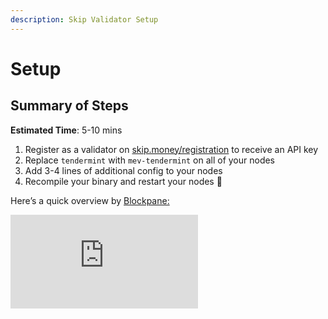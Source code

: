 ```yaml
---
description: Skip Validator Setup
---
```


# Setup

## Summary of Steps

**Estimated Time**: 5-10 mins

1. Register as a validator on [skip.money/registration](http://skip.money/registration) to receive an API key
2. Replace `tendermint` with `mev-tendermint` on all of your nodes
3. Add 3-4 lines of additional config to your nodes
4. Recompile your binary and restart your nodes 🚀

Here’s a quick overview by [Blockpane:](https://blockpane.com/)

<iframe className="video" src="https://www.youtube.com/embed/_75A4RWWwaM" title="YouTube video player" frameBorder="0" allow="accelerometer; autoplay; clipboard-write; encrypted-media; gyroscope; picture-in-picture" allowFullScreen/>

**Any questions / issues during integration? Ask us: [https://discord.gg/amAgf9Z39w](https://discord.gg/amAgf9Z39w)**

## Chain IDs that Skip supports:

### Mainnets

- Juno Mainnet `CHAIN_ID=juno-1`
- EVMOS Mainnet `CHAIN_ID=9001-2`
- Terra2 Mainnet `CHAIN_ID=phoenix-1`

### Testnets

- Juno Testnet `CHAIN_ID=uni-5`
- Terra2 Testnet `CHAIN_ID=pisco-1`
- EVMOS Testnet `CHAIN_ID=evmos_9000-4`
- Injective Testnet `CHAIN_ID=injective-888`

---

# 1. Register ✅

**🚨**  If you don’t already have an API Key, **please get one from the [Skip registration site](https://skip.money/registration) 🚨**

💵 **You can also configure your MEV payments between you / network stakers on the site.**

<aside>
🆘 If you cannot access your validator operator key or any key with `MsgVote` authorization in Keplr, please contact us on [**discord**](https://discord.gg/amAgf9Z39w). We will manually add you to the system.

</aside>

---

# 2. Replace Tendermint ♻️

In the `go.mod` file of the directory you use to compile your chain binary, add a line into `replace` to import the correct `mev-tendermint` version.

```tsx
replace (
	// Other stuff...
	****github.com/tendermint/tendermint => github.com/skip-mev/mev-tendermint <USE CORRECT VERSION TAG>
)
```

- **[Automatic]: set it automatically with these commands 👇**
  ```bash
  export CHAIN_ID=<CORRECT CHAIN ID>
  export CHAIN_VERSION=<CHAIN_VERSION_RELEASE_TAG>
  ```
  ```bash
  CONFIG_REPO="https://raw.githubusercontent.com/skip-mev/config/main/$CHAIN_ID/$CHAIN_VERSION" && \
  MEV_TENDERMINT_VERSION="$(curl -s "$CONFIG_REPO/mev-tendermint_version.txt")" && \
  go mod edit -replace github.com/tendermint/tendermint=github.com/skip-mev/mev-tendermint@$MEV_TENDERMINT_VERSION
  ```
- **[Manual]: find the correct version-tag to use 👇**
<!--- TODO: The link below needs to point to the correct place --->
- [👇 **(Expand) Find the correct values for these here👇**](./setup.md)
  - Or run:
    ```bash
    export CHAIN_ID=<USE CORRECT CHAIN ID>
    curl [https://raw.githubusercontent.com/skip-mev/config/main/](https://raw.githubusercontent.com/skip-mev/config/main/$CHAIN_ID)$CHAIN_ID/mev-tendermint_version.txt
    ```

### 🚨🚨 **After adding the line to replace, run `go mod tidy` 🚨🚨**

<aside>
♻️ If you use Horcrux or any other infrastructure set up that requires multiple full nodes, you need to replace Tendermint on all of them.

</aside>

---

# 3. Config ⚙️

`mev-tendermint` introduces a new section of config in `config.toml` called `[sidecar]`.

(Optional: you can read more about what these are here: [Validator Config Reference Docs](./config.md))

…by the end, the end of your `config.toml` on each node will look something like this (with different string values). **************\*\***************\*\*\*\***************\*\***************Make sure to include the line `[sidecar]` at the top of this section in `config.toml`.\*\*

```bash
# OTHER CONFIG...

# **EXAMPLE** below (please use the correct values)
**[sidecar]
relayer_peer_string = "d1463b730c6e0dcea59db726836aeaff13a8119f@uni-5-sentinel.skip.money:26656"
relayer_rpc_string = "http://uni-5-api.skip.money"
api_key = "2314ajinashg2389jfjap"**
```

<!--- TODO: Is this the same as the chain configuration? --->

- 👇 **(Expand) Find the correct values for these here👇**

  **\*\***\*\*\*\***\*\***Mainnets**\*\***\*\*\*\***\*\***

  | Chain name     | Chain ID     | Supported Chain Version | relayer_rpc_string                 | relayer_peer_string                                                             | MEV-tendermint Version  | AuctionHouse Address                         |
  | -------------- | ------------ | ----------------------- | ---------------------------------- | ------------------------------------------------------------------------------- | ----------------------- | -------------------------------------------- |
  | JUNO Mainnet   | juno-1       | v11.0.3 v11.0.0         | http://juno-1-api.skip.money       | 8dd5dfefe8959f7186e6c80bdb87dbd919534677@juno-1-sentinel.skip.money:26656       | v0.34.21-mev.12         | juno10g0l3hd9sau3vnjrayjhergcpxemucxcspgnn4  |
  | EVMOS Mainnet  | evmos_9001-2 | v9.1.0                  | http://evmos_9001-2-api.skip.money | c0a2990e2a5dad7f4ace044d2f936de6891c6f0a@evmos_9001-2-sentinel.skip.money:26656 | v0.34.22-mev.12         | evmos17yqtnk08ly94lgz3fzagfu2twsws33z7cpkxa2 |
  | Terra2 Mainnet | phoenix-1    | v2.2.0                  | http://phoenix-1-api.skip.money    | 20a61f70d93af978a3bc1d6be634a57918934f79@phoenix-1-sentinel.skip.money:26656    | v0.34.21-terra.1-mev.13 | terra1d5fzv2y8fpdax4u2nnzrn5uf9ghyu5sxr865uy |

  **Testnets**

  | Chain name        | Chain ID      | Supported Chain Version | relayer_rpc_string                  | relayer_peer_string                                                              | MEV-tendermint Version  | AuctionHouse Address                         |
  | ----------------- | ------------- | ----------------------- | ----------------------------------- | -------------------------------------------------------------------------------- | ----------------------- | -------------------------------------------- |
  | JUNO Testnet      | uni-5         | v11.0.0-alpha           | http://uni-5-api.skip.money         | f18d6e226545b348aa37c86cc735d0620838fcd8@uni-5-sentinel.skip.money:26656         | v0.34.21-mev.12         | juno10g0l3hd9sau3vnjrayjhergcpxemucxcspgnn4  |
  | EVMOS Testnet     | evmos_9000-4  | v10.0.0-rc4             | http://evmos_9000-4-api.skip.money  | 4d8990908ae5cbe7783192c0364db4a90af56dbc@evmos_9000-4-sentinel.skip.money:26656  | v0.34.24-mev.13         | evmos17yqtnk08ly94lgz3fzagfu2twsws33z7cpkxa2 |
  | Injective Testnet | injective-888 | v1.8                    | http://injective-888-api.skip.money | 24b0ca5c32b1c90fe7e373075de1d94ddf94c0b3@injective-888-sentinel.skip.money:26656 | v0.34.23-mev.12         | inj1mwj9kxxxuflr233pulfk037lr55jv680wy5sm4   |
  | Terra 2 Testnet   | pisco-1       | v2.2.0                  | http://pisco-1-api.skip.money       | 5cc5e6506818a113387d92e0b60a7206845b4d7e@pisco-1-sentinel.skip.money:26656       | v0.34.21-terra.1-mev.13 | terra1d5fzv2y8fpdax4u2nnzrn5uf9ghyu5sxr865uy |

- **Extra config for sentry configurations 🏛**

  - **On the sentry nodes:**

    - Add an **extra line** to the `[sidecar]` config called `**personal_peer_ids**`, and add the node id for your **validator**

    ```jsx
    [sidecar]
    relayer_peer_string = "d1463b730c6e0dcea59db726836aeaff13a8119f@uni-5-sentinel.skip.money:26656"
    relayer_rpc_string = "http://uni-5-api.skip.money"
    ****api_key = "2314ajinashg2389jfjap"
    **************************************************************************************personal_peer_ids = "NODEID1,NODEID2, ..."**************************************************************************************
    ```

    → You can find your node ids by running:

    ```jsx
    <NODE_DAEMON> tendermint show-node-id --home <HOME_DIR>

    **# example:**
    junod tendermint show-node-id --home ./juno
    ```

  - **On the validator:**

    - **Remove** the line for `relayer_peer_string`
    - **Remove** the line for `relayer_rpc_string`
    - **\*\***\*\***\*\***Remove**\*\***\*\***\*\*** the line for `api_key`
    - Add an **extra line** to the `[sidecar]` config called `**personal_peer_ids`,** and add the node ids for your **\*\*\*\*****\*\*****\*\*\*\*****sentry nodes****\*\*****\*\*\*\*****\*\*****

    ```jsx
    [sidecar]
    **************************************************************************************personal_peer_ids = "NODEID1,NODEID2, ..."**************************************************************************************
    ```

    → You can find your node ids by running:

    ```jsx
    <NODE_DAEMON> tendermint show-node-id --home <HOME_DIR>

    **# example:**
    junod tendermint show-node-id --home ./juno
    ```

---

# 4. Recompile your Binary & Restart 🚀

**That’s it!** You should now begin receiving MEV bundles and higher rewards from Skip ✅

**→ If you use Cosmovisor, make sure to point it to the new binary**

- **e.g.** `mv ~/go/bin/evmosd ~/.evmosd/cosmovisor/current/bin/`

**→ Run `curl [http://localhost:26657/status](http://localhost:26657/status)` to check if you are connected**

- This should appear at the end of the response:

```jsx
 ”is_peered_with_relayer”: true
```

---

### Monitoring & Troubleshooting ✍️

- Check if you **are running `mev-tendermint`** by running either 👇

  ```bash
  **# by running binary**
  curl -sL localhost:26657/status | jq .result.mev_info

  **# or by checking version detail**
  junod version --long | grep mev
  ```

- Check if you are **peered with the sentinel** by running **👇**
  Run `**curl http://localhost:26657/status**`
  You should see, at the bottom:
  ```jsx
   ”is_peered_with_relayer”: true
  ```
  1. 🚨 If this is not showing, you are likely not running `mev-tendermint`
  2. 🚨 If this is showing false, it’s either that the sentinel is down (unlikely), or you have an incorrect **`relayer_peer_string`** (more common)
- Check if you are **\*\***\*\***\*\***properly registered with your API Key**\*\***\*\***\*\*** by running **\*\***\*\***\*\***👇**\*\***\*\***\*\***

  ```bash
  curl <**RELAYER_RPC_STRING**> --header "Content-Type: application/json" --request POST --data '{"method": "get_peers", "params": ["**<API_KEY>**"], "id": 1}'

  **# EXAMPLE**
  curl http://juno-1-api.skip.money/ --header "Content-Type: application/json" --request POST --data '{"method": "get_peers", "params": ["YdtqnUpRsWOCK1wFIVBW1/rGGqY="], "id": 1}'
  ```

  1. 🚨 When you run this, you should see your peers connected, example below:

     ```bash
     {
       "jsonrpc": "2.0",
       "id": 1,
       "result": {
         "**Peers": [
           "557611c7a7307ce023a7d13486b570282521296d@34.205.156.129:49510"
         ],**
         "code": 0
       }
     }
     ```

  2. 🚨 If you don’t see your peers connected, you likely have an incorrect `**api_key**` or `**relayer_rpc_string**` configuration

- Check new **prometheus metrics below** exposed on `mev-tendermint` 👇
  - In particular, you can track `**sidecar_relay_connected**` to check connection
  - View the new prometheus metrics exposed on mev-tendermint. See this page for more details: [Metrics](./metrics.md)
  - These can be added to a Grafana dashboard, for example via this [**dashboard that Polkachu made**](https://gist.github.com/PolkachuIntern/0083c88ad16eecc2bea1c8e4d85960ed)

---

### ⚙️ Handling Chain Upgrades

Handling chain upgrades is simple:

1. Apply the latest patch to your validators & nodes, **without `mev-tendermint`**

   1. If you have local changes to `go.mod` and `go.sum` that prevent you from pulling the new version, you can run:

   ```bash
   git stash
   git stash apply
   ```

   … to remove them first, then pull again

2. Recompile your binary with `mev-tendermint` (**same as step 2)**, keeping the same config
3. Restart your nodes and validators, you’re back up! 🎉
